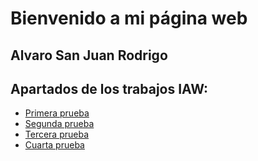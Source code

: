 # Bienvenido a mi página web

## Alvaro San Juan Rodrigo


## Apartados de los trabajos IAW:

- [Primera prueba]([unidad1/ejercicio1.md](https://github.com/AlvaroSanJuan20/actividad1_1/blob/1fa9d75be9ccc76b694324ccdd5ef38821d27450/unidad1/ejercicio1.md))
- [Segunda prueba](unidad1/ejercicio1.md)
- [Tercera prueba](unidad1/ejercicio1.md)
- [Cuarta prueba](unidad1/ejercicio1.md)
